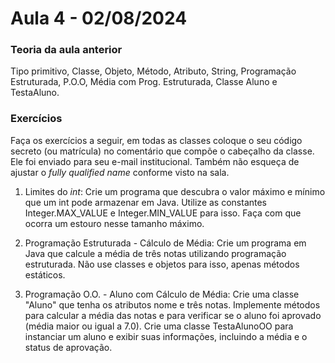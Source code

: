 # Aula 4 - 02/08/2024

### Teoria da aula anterior

Tipo primitivo, Classe, Objeto, Método, Atributo, String, Programação Estruturada, P.O.O, Média com Prog. Estruturada, Classe Aluno e TestaAluno.

### Exercícios

Faça os exercícios a seguir, em todas as classes coloque o seu código secreto (ou matrícula) no comentário que compõe o cabeçalho da classe. Ele foi enviado para seu e-mail institucional. Também não esqueça de ajustar o _fully qualified name_ conforme visto na sala.

1. Limites do _int_: Crie um programa que descubra o valor máximo e mínimo que um int pode armazenar em Java. Utilize as constantes Integer.MAX_VALUE e Integer.MIN_VALUE para isso. Faça com que ocorra um estouro nesse tamanho máximo.

2. Programação Estruturada - Cálculo de Média: Crie um programa em Java que calcule a média de três notas utilizando programação estruturada. Não use classes e objetos para isso, apenas métodos estáticos.

3. Programação O.O. - Aluno com Cálculo de Média: Crie uma classe "Aluno" que tenha os atributos nome e três notas. Implemente métodos para calcular a média das notas e para verificar se o aluno foi aprovado (média maior ou igual a 7.0). Crie uma classe TestaAlunoOO para instanciar um aluno e exibir suas informações, incluindo a média e o status de aprovação.
